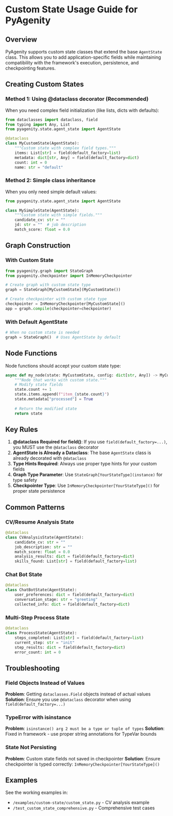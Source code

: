 # Custom State Usage Guide for PyAgenity

## Overview
PyAgenity supports custom state classes that extend the base `AgentState` class. This allows you to add application-specific fields while maintaining compatibility with the framework's execution, persistence, and checkpointing features.

## Creating Custom States

### Method 1: Using @dataclass decorator (Recommended)
When you need complex field initialization (like lists, dicts with defaults):

```python
from dataclasses import dataclass, field
from typing import Any, List
from pyagenity.state.agent_state import AgentState

@dataclass
class MyCustomState(AgentState):
    """Custom state with complex field types."""
    items: List[str] = field(default_factory=list)
    metadata: dict[str, Any] = field(default_factory=dict)
    count: int = 0
    name: str = "default"
```

### Method 2: Simple class inheritance
When you only need simple default values:

```python
from pyagenity.state.agent_state import AgentState

class MySimpleState(AgentState):
    """Custom state with simple fields."""
    candidate_cv: str = ""
    jd: str = ""  # job description
    match_score: float = 0.0
```

## Graph Construction

### With Custom State
```python
from pyagenity.graph import StateGraph
from pyagenity.checkpointer import InMemoryCheckpointer

# Create graph with custom state type
graph = StateGraph[MyCustomState](MyCustomState())

# Create checkpointer with custom state type
checkpointer = InMemoryCheckpointer[MyCustomState]()
app = graph.compile(checkpointer=checkpointer)
```

### With Default AgentState
```python
# When no custom state is needed
graph = StateGraph()  # Uses AgentState by default
```

## Node Functions

Node functions should accept your custom state type:

```python
async def my_node(state: MyCustomState, config: dict[str, Any]) -> MyCustomState:
    """Node that works with custom state."""
    # Modify state fields
    state.count += 1
    state.items.append(f"item_{state.count}")
    state.metadata["processed"] = True
    
    # Return the modified state
    return state
```

## Key Rules

1. **@dataclass Required for field()**: If you use `field(default_factory=...)`, you MUST use the `@dataclass` decorator
2. **AgentState is Already a Dataclass**: The base `AgentState` class is already decorated with `@dataclass`
3. **Type Hints Required**: Always use proper type hints for your custom fields
4. **Graph Type Parameter**: Use `StateGraph[YourStateType](instance)` for type safety
5. **Checkpointer Type**: Use `InMemoryCheckpointer[YourStateType]()` for proper state persistence

## Common Patterns

### CV/Resume Analysis State
```python
@dataclass
class CVAnalysisState(AgentState):
    candidate_cv: str = ""
    job_description: str = ""
    match_score: float = 0.0
    analysis_results: dict = field(default_factory=dict)
    skills_found: List[str] = field(default_factory=list)
```

### Chat Bot State
```python
@dataclass
class ChatBotState(AgentState):
    user_preferences: dict = field(default_factory=dict)
    conversation_stage: str = "greeting"
    collected_info: dict = field(default_factory=dict)
```

### Multi-Step Process State
```python
@dataclass
class ProcessState(AgentState):
    steps_completed: List[str] = field(default_factory=list)
    current_step: str = "init"
    step_results: dict = field(default_factory=dict)
    error_count: int = 0
```

## Troubleshooting

### Field Objects Instead of Values
**Problem**: Getting `dataclasses.Field` objects instead of actual values
**Solution**: Ensure you use `@dataclass` decorator when using `field(default_factory=...)`

### TypeError with isinstance
**Problem**: `isinstance() arg 2 must be a type or tuple of types`
**Solution**: Fixed in framework - use proper string annotations for TypeVar bounds

### State Not Persisting
**Problem**: Custom state fields not saved in checkpointer
**Solution**: Ensure checkpointer is typed correctly: `InMemoryCheckpointer[YourStateType]()`

## Examples

See the working examples in:
- `/examples/custom-state/custom_state.py` - CV analysis example
- `/test_custom_state_comprehensive.py` - Comprehensive test cases
